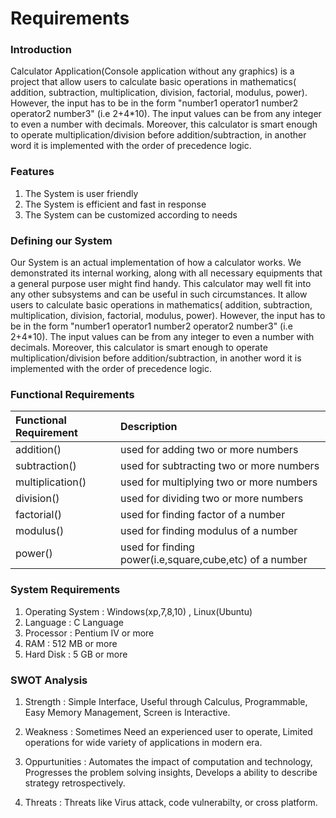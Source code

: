 # Requirements

### Introduction

Calculator Application(Console application without any graphics) is a project that allow users to calculate basic operations in mathematics( addition, subtraction, multiplication, division, factorial, modulus, power). However, the input has to be in the form "number1 operator1 number2 operator2 number3" (i.e 2+4*10). The input values can be from any integer to even a number with decimals. Moreover, this calculator is smart enough to operate multiplication/division before addition/subtraction, in another word it is implemented with the order of precedence logic.

### Features

1. The System is user friendly
2. The System is efficient and fast in response
3. The System can be customized according to needs

### Defining our System

Our System is an actual implementation of how a calculator works. We demonstrated its internal working, along with all necessary equipments that a general purpose user might find handy. This calculator may well fit into any other subsystems and can be useful in such circumstances. It allow users to calculate basic operations in mathematics( addition, subtraction, multiplication, division, factorial, modulus, power). However, the input has to be in the form "number1 operator1 number2 operator2 number3" (i.e 2+4*10). The input values can be from any integer to even a number with decimals. Moreover, this calculator is smart enough to operate multiplication/division before addition/subtraction, in another word it is implemented with the order of precedence logic.

### Functional Requirements

|Functional Requirement|                       Description                       |
|:---------------------|:--------------------------------------------------------|
| addition()           | used for adding two or more numbers                     | 
| subtraction()        | used for subtracting two or more numbers                |
| multiplication()     | used for multiplying two or more numbers                |
| division()           | used for dividing two or more numbers                   |
| factorial()          | used for finding factor of a number                     |
| modulus()            | used for finding modulus of a number                    |
| power()              | used for finding power(i.e,square,cube,etc) of a number |



### System Requirements

1. Operating System : Windows(xp,7,8,10) , Linux(Ubuntu)
2. Language         : C Language
3. Processor        : Pentium IV or more
4. RAM              : 512 MB or more
5. Hard Disk        : 5 GB or more

### SWOT Analysis

1. Strength         : Simple Interface, Useful through Calculus, Programmable, Easy Memory Management, Screen is Interactive.

2. Weakness         : Sometimes Need an experienced user to operate, Limited operations for wide variety of applications in modern era.

3. Oppurtunities    : Automates the impact of computation and technology, Progresses the problem solving insights, Develops a ability to describe strategy retrospectively.

4. Threats          : Threats like Virus attack, code vulnerabilty, or cross platform.
